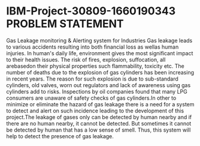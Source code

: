 # IBM-Project-30809-1660190343 PROBLEM STATEMENT
Gas Leakage monitoring &amp; Alerting system for Industries
Gas leakage leads to various accidents resulting into both financial loss as wellas human injuries. In human's daily life, environment gives the most significant impact to their health issues. The risk of fires, explosion, suffocation, all arebasedon their physical properties such flammability, toxicity etc. The number of deaths due to the explosion of gas cylinders has been increasing in recent years. The reason for such explosion is due to sub-standard cylinders, old valves, worn out regulators and lack of awareness using gas cylinders add to risks. Inspections by oil companies found that many LPG consumers are unaware of safety checks of gas cylinders.In other to minimize or eliminate the hazard of gas leakage there is a need for a system to detect and alert on such incidence leading to the development of this project.The leakage of gases only can be detected by human nearby and if there are no human nearby, it cannot be detected. But sometimes it cannot be detected by human that has a low sense of smell. Thus, this system will help to detect the presence of gas leakage.
